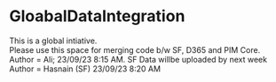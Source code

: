 # GloabalDataIntegration
This is a global intiative. <br>
Please use this space for merging code b/w SF, D365 and PIM Core. 
<br>
Author = Ali; 23/09/23 8:15 AM. 
SF Data willbe uploaded by next week  <br>
Author = Hasnain (SF) 23/09/23 8:20 AM 